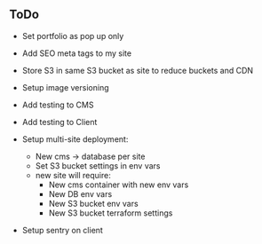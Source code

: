 
## ToDo

- Set portfolio as pop up only
- Add SEO meta tags to my site
- Store S3 in same S3 bucket as site to reduce buckets and CDN
- Setup image versioning

- Add testing to CMS
- Add testing to Client

- Setup multi-site deployment:
  - New cms -> database per site
  - Set S3 bucket settings in env vars
  - new site will require:
    - New cms container with new env vars
    - New DB env vars
    - New S3 bucket env vars
    - New S3 bucket terraform settings

- Setup sentry on client